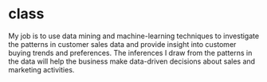 # class
My job is to use data mining and machine-learning techniques to investigate the patterns in customer sales data and provide insight into customer buying trends and preferences. The inferences I draw from the patterns in the data will help the business make data-driven decisions about sales and marketing activities.